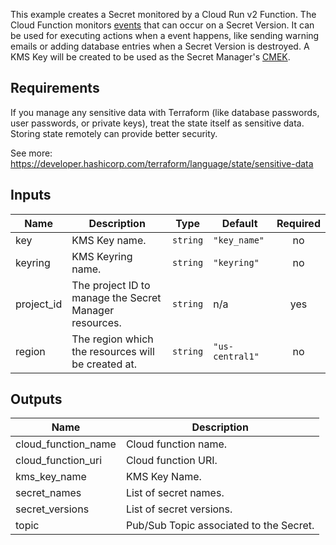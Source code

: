 This example creates a Secret monitored by a Cloud Run v2 Function.
The Cloud Function monitors [events](https://cloud.google.com/secret-manager/docs/event-notifications#events)
that can occur on a Secret Version. It can be used for executing actions when a
event happens, like sending warning emails or adding database entries when a Secret Version is destroyed.
A KMS Key will be created to be used as the Secret Manager's [CMEK](https://cloud.google.com/kms/docs/cmek).

## Requirements

If you manage any sensitive data with Terraform (like database passwords,
user passwords, or private keys), treat the state itself as sensitive data.
Storing state remotely can provide better security.

See more:
https://developer.hashicorp.com/terraform/language/state/sensitive-data

<!-- BEGINNING OF PRE-COMMIT-TERRAFORM DOCS HOOK -->
## Inputs

| Name | Description | Type | Default | Required |
|------|-------------|------|---------|:--------:|
| key | KMS Key name. | `string` | `"key_name"` | no |
| keyring | KMS Keyring name. | `string` | `"keyring"` | no |
| project\_id | The project ID to manage the Secret Manager resources. | `string` | n/a | yes |
| region | The region which the resources will be created at. | `string` | `"us-central1"` | no |

## Outputs

| Name | Description |
|------|-------------|
| cloud\_function\_name | Cloud function name. |
| cloud\_function\_uri | Cloud function URI. |
| kms\_key\_name | KMS Key Name. |
| secret\_names | List of secret names. |
| secret\_versions | List of secret versions. |
| topic | Pub/Sub Topic associated to the Secret. |

<!-- END OF PRE-COMMIT-TERRAFORM DOCS HOOK -->
